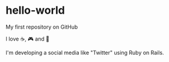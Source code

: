 # hello-world

My first repository on GitHub

I love ☕, 🎮 and 🐶

I'm developing a social media like "Twitter" using Ruby on Rails.

